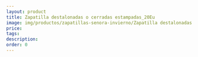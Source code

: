 ```yaml
---
layout: product
title: Zapatilla destalonadas o cerradas estampadas_20Eu
image: img/productos/zapatillas-senora-invierno/Zapatilla destalonadas o cerradas estampadas_20Eu.jpeg
price: 
tags: 
description: 
order: 0
---
```

